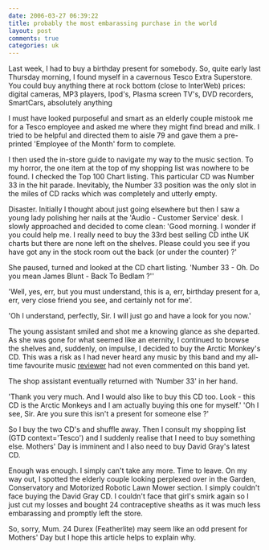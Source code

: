 ```yaml
---
date: 2006-03-27 06:39:22
title: probably the most embarassing purchase in the world
layout: post
comments: true
categories: uk
---
```

Last week, I had to buy a birthday present for somebody. So, quite early
last Thursday morning, I found myself in a cavernous Tesco Extra
Superstore. You could buy anything there at rock bottom (close to
InterWeb) prices: digital cameras, MP3 players, Ipod's, Plasma screen
TV's, DVD recorders, SmartCars, absolutely anything

I must have looked purposeful and smart as an elderly couple mistook me
for a Tesco employee and asked me where they might find bread and milk.
I tried to be helpful and directed them to aisle 79 and gave them a
pre-printed 'Employee of the Month' form to complete.

I then used the in-store guide to navigate my way to the music section.
To my horror, the one item at the top of my shopping list was nowhere to
be found. I checked the Top 100 Chart listing. This particular CD was
Number 33 in the hit parade. Inevitably, the Number 33 position was the
only slot in the miles of CD racks which was completely and utterly
empty.

Disaster. Initially I thought about just going elsewhere but then I saw
a young lady polishing her nails at the 'Audio - Customer Service' desk.
I slowly approached and decided to come clean: 'Good morning. I wonder
if you could help me. I really need to buy the 33rd best selling CD
inthe UK charts but there are none left on the shelves. Please could you
see if you have got any in the stock room out the back (or under the
counter) ?'

She paused, turned and looked at the CD chart listing. 'Number 33 - Oh.
Do you mean James Blunt - Back To Bedlam ?''

'Well, yes, err, but you must understand, this is a, err, birthday
present for a, err, very close friend you see, and certainly not for
me'.

'Oh I understand, perfectly, Sir. I will just go and have a look for you
now.'

The young assistant smiled and shot me a knowing glance as she departed.
As she was gone for what seemed like an eternity, I continued to browse
the shelves and, suddenly, on impulse, I decided to buy the Arctic
Monkey's CD. This was a risk as I had never heard any music by this band
and my all-time favourite music
[reviewer](http://www.nbrightside.com/blog/2006/02/23/probably-the-best-music-review-in-the-world/)
had not even commented on this band yet.

The shop assistant eventually returned with 'Number 33' in her hand.

'Thank you very much. And I would also like to buy this CD too. Look -
this CD is the Arctic Monkeys and I am actually buying this one for
myself.' 'Oh I see, Sir. Are you sure this isn't a present for someone
else ?'

So I buy the two CD's and shuffle away. Then I consult my shopping list
(GTD context='Tesco') and I suddenly realise that I need to buy
something else. Mothers' Day is imminent and I also need to buy David
Gray's latest CD.

Enough was enough. I simply can't take any more. Time to leave. On my
way out, I spotted the elderly couple looking perplexed over in the
Garden, Conservatory and Motorized Robotic Lawn Mower section. I simply
couldn't face buying the David Gray CD. I couldn't face that girl's
smirk again so I just cut my losses and bought 24 contraceptive sheaths
as it was much less embarassing and promptly left the store.

So, sorry, Mum. 24 Durex (Featherlite) may seem like an odd present for
Mothers' Day but I hope this article helps to explain why.
